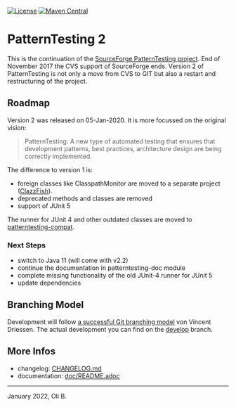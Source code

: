 [![License](https://img.shields.io/badge/License-Apache%202.0-blue.svg)](http://www.apache.org/licenses/LICENSE-2.0.html)
[![Maven Central](https://maven-badges.herokuapp.com/maven-central/org.patterntesting/patterntesting-parent/badge.svg)](https://maven-badges.herokuapp.com/maven-central/org.patterntesting/patterntesting-parent)

# PatternTesting 2

This is the continuation of the [SourceForge PatternTesting project](https://sourceforge.net/projects/patterntesting/).
End of November 2017 the CVS support of SourceForge ends.
Version 2 of PatternTesting is not only a move from CVS to GIT but also a restart and restructuring of the project.


## Roadmap

Version 2 was released on 05-Jan-2020.
It is more focussed on the original vision:

> PatternTesting:
> A new type of automated testing that ensures that development patterns, best practices, architecture design are being correctly implemented.

The difference to version 1 is:

* foreign classes like ClasspathMonitor are moved to a separate project ([ClazzFish](https://github.com/oboehm/ClazzFish)).
* deprecated methods and classes are removed
* support of JUnit 5

The runner for JUnit 4 and other outdated classes are moved to [patterntesting-compat](patterntesting-compat/README.adoc).


### Next Steps

* switch to Java 11 (will come with v2.2)
* continue the documentation in patterntesting-doc module
* complete missing functionality of the old JUnit-4 runner for JUnit 5
* update dependencies



## Branching Model

Development will follow [a successful Git branching model](http://nvie.com/posts/a-successful-git-branching-model/) von Vincent Driessen.
The actual development you can find on the [develop](https://github.com/oboehm/PatternTesting2/tree/develop) branch.


## More Infos

* changelog: [CHANGELOG.md](CHANGELOG.md)
* documentation: [doc/README.adoc](doc/README.adoc)

---
January 2022,
Oli B.
